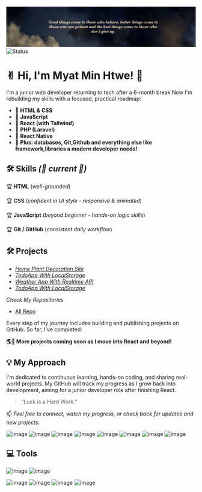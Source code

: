 ![Banner](./assets/quote.png)
![Status](https://img.shields.io/badge/learning-everyday-orange)

# ✌︎︎ Hi, I'm Myat Min Htwe! 👋

I'm a junior web developer returning to tech after a 6-month break.Now I'm rebuilding my skills with a focused, practical roadmap:

- 🎯 **HTML & CSS**
- 🎯 **JavaScript**
- 🎯 **React (with Tailwind)**
- 🎯 **PHP (Laravel)**
- 🎯 **React Native**
- 🌟 **Plus: databases, Git,Github and everything else like framework,libraries a modern developer needs!**

## 🛠 Skills *(🚩 current 🚩)*
🏆 **HTML** (*well-grounded*)

🏆 **CSS** (*confident in UI style - responsive & animated*)

🏆 **JavaScript** (*beyond beginner - hands-on logic skills*)

🏆 **Git / GitHub** (*consistent daily workflow*)

## 🛠️ Projects
- *[Home Plant Decoration Site](https://github.com/myatmh/home-plant-decor)*
- *[TodoApp With LocalStorage](https://github.com/myatmh/todoWithLocalstorage)*
- *[Weather App With Realtime API](https://github.com/myatmh/weather-app)*
- *[TodoApp With LocalStorage](https://github.com/myatmh/todoWithLocalstorage)*
<!-- Add when get as many as -->
*Check My Repositories*
- [All Repo](https://github.com/myatmh?tab=repositories)
  
Every step of my journey includes building and publishing projects on GitHub. So far, I've completed:

**🌎🚀 More projects coming soon as I move into React and beyond!**

## 💡 My Approach

I'm dedicated to continuous learning, hands-on coding, and sharing real-world projects. My GitHub will track my progress as I grow back into development, aiming for a junior developer role after finishing React.

> “Luck is a Hard Work.”


📫 *Feel free to connect, watch my progress, or check back for updates and new projects.*

<!-- Social links coming soon! -->
![image](https://img.shields.io/badge/HTML5-E34F26?style=for-the-badge&logo=html5&logoColor=white) ![image](https://img.shields.io/badge/CSS3-1572B6?style=for-the-badge&logo=css3&logoColor=white) ![image](https://img.shields.io/badge/JavaScript-323330?style=for-the-badge&logo=javascript&logoColor=F7DF1E) ![image](https://img.shields.io/badge/React-20232A?style=for-the-badge&logo=react&logoColor=61DAFB) ![image](https://img.shields.io/badge/TypeScript-007ACC?style=for-the-badge&logo=typescript&logoColor=white) ![image](https://img.shields.io/badge/PHP-777BB4?style=for-the-badge&logo=php&logoColor=white) ![image](https://img.shields.io/badge/Laravel-FF2D20?style=for-the-badge&logo=laravel&logoColor=white) ![image](https://img.shields.io/badge/React_Native-20232A?style=for-the-badge&logo=react&logoColor=61DAF)

## 💻 Tools

![image](https://img.shields.io/badge/Ubuntu-E95420?style=for-the-badge&logo=ubuntu&logoColor=white) ![image](https://img.shields.io/badge/GitHub-100000?style=for-the-badge&logo=github&logoColor=white)

![image](https://img.shields.io/badge/MySQL-005C84?style=for-the-badge&logo=mysql&logoColor=white) ![image](https://img.shields.io/badge/phpmyadmin-6C78AF?style=for-the-badge&logo=phpmyadmin&logoColor=white) ![image](https://img.shields.io/badge/PostgreSQL-316192?style=for-the-badge&logo=postgresql&logoColor=white) ![image](https://img.shields.io/badge/Sqlite-003B57?style=for-the-badge&logo=sqlite&logoColor=white)
